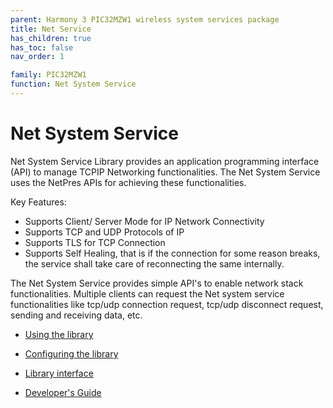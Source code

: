 ```yaml
---
parent: Harmony 3 PIC32MZW1 wireless system services package
title: Net Service
has_children: true
has_toc: false
nav_order: 1

family: PIC32MZW1
function: Net System Service
---
```


# Net System Service

Net System Service Library provides an application programming interface (API) to manage TCPIP Networking functionalities. The Net System Service uses the NetPres APIs for achieving these functionalities. 

Key Features:
- Supports Client/ Server Mode for IP Network Connectivity
- Supports TCP and UDP Protocols of IP
- Supports TLS for TCP Connection
- Supports Self Healing, that is if the connection for some reason breaks, the service shall take care of reconnecting the same internally.  

The Net System Service provides simple API's to enable network stack functionalities. Multiple clients can request the Net system service functionalities like tcp/udp connection request, tcp/udp disconnect request, sending and receiving data, etc. 

* [Using the library](usage.md/#using-the-library)

* [Configuring the library](configuration.md/#configuring-the-library)

* [Library interface](interface.md)

* [Developer's Guide](developer.md)
